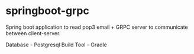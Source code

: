 # springboot-grpc
Spring boot application to read pop3 email + GRPC server to communicate between client-server.

Database - Postgresql
Build Tool - Gradle


